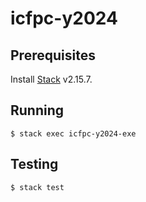 # icfpc-y2024

Prerequisites
-------------
Install [Stack][stack] v2.15.7.

Running
-------
```console
$ stack exec icfpc-y2024-exe
```

Testing
-------
```console
$ stack test
```

[stack]: https://docs.haskellstack.org/en/stable/
